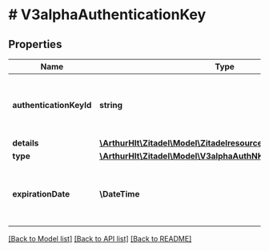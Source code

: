 # # V3alphaAuthenticationKey

## Properties

Name | Type | Description | Notes
------------ | ------------- | ------------- | -------------
**authenticationKeyId** | **string** | ID is the read-only unique identifier of the authentication key. | [optional]
**details** | [**\ArthurHlt\Zitadel\Model\Zitadelresourcesobjectv3alphaDetails**](Zitadelresourcesobjectv3alphaDetails.md) |  | [optional]
**type** | [**\ArthurHlt\Zitadel\Model\V3alphaAuthNKeyType**](V3alphaAuthNKeyType.md) |  | [optional]
**expirationDate** | **\DateTime** | After the expiration date, the key will no longer be usable for authentication. | [optional]

[[Back to Model list]](../../README.md#models) [[Back to API list]](../../README.md#endpoints) [[Back to README]](../../README.md)
